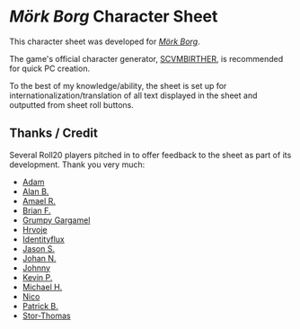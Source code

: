 # _Mörk Borg_ Character Sheet

This character sheet was developed for [_Mörk Borg_](http://www.morkborg.com).

The game's official character generator, [SCVMBIRTHER](https://scvmbirther.makedatanotlore.dev/), is recommended for quick PC creation.

To the best of my knowledge/ability, the sheet is set up for internationalization/translation of all text displayed in the sheet and outputted from sheet roll buttons.


## Thanks / Credit

Several Roll20 players pitched in to offer feedback to the sheet as part of its development. Thank you very much:

* [Adam](https://app.roll20.net/users/1303592/)
* [Alan B.](https://app.roll20.net/users/2038344/)
* [Amael R.](https://app.roll20.net/users/1582307/)
* [Brian F.](https://app.roll20.net/users/356583/)
* [Grumpy Gargamel](https://app.roll20.net/users/5807198/)
* [Hrvoje](https://app.roll20.net/users/749407/)
* [Identityflux](https://app.roll20.net/users/259210/)
* [Jason S.](https://app.roll20.net/users/3738061/)
* [Johan N.](https://app.roll20.net/users/335164/)
* [Johnny](https://app.roll20.net/users/1602210/)
* [Kevin P.](https://app.roll20.net/users/2777612/)
* [Michael H.](https://app.roll20.net/users/3219015/)
* [Nico](https://app.roll20.net/users/184028/)
* [Patrick B.](https://app.roll20.net/users/4605895/)
* [Stor-Thomas](https://app.roll20.net/users/763588/)
